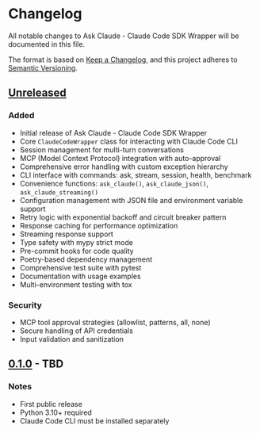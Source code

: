 # Changelog

All notable changes to Ask Claude - Claude Code SDK Wrapper will be documented in this file.

The format is based on [Keep a Changelog](https://keepachangelog.com/en/1.1.0/),
and this project adheres to [Semantic Versioning](https://semver.org/spec/v2.0.0.html).

## [Unreleased]

### Added
- Initial release of Ask Claude - Claude Code SDK Wrapper
- Core `ClaudeCodeWrapper` class for interacting with Claude Code CLI
- Session management for multi-turn conversations
- MCP (Model Context Protocol) integration with auto-approval
- Comprehensive error handling with custom exception hierarchy
- CLI interface with commands: ask, stream, session, health, benchmark
- Convenience functions: `ask_claude()`, `ask_claude_json()`, `ask_claude_streaming()`
- Configuration management with JSON file and environment variable support
- Retry logic with exponential backoff and circuit breaker pattern
- Response caching for performance optimization
- Streaming response support
- Type safety with mypy strict mode
- Pre-commit hooks for code quality
- Poetry-based dependency management
- Comprehensive test suite with pytest
- Documentation with usage examples
- Multi-environment testing with tox

### Security
- MCP tool approval strategies (allowlist, patterns, all, none)
- Secure handling of API credentials
- Input validation and sanitization

## [0.1.0] - TBD

### Notes
- First public release
- Python 3.10+ required
- Claude Code CLI must be installed separately

[Unreleased]: https://github.com/spenquatch/ask-claude/compare/v0.1.0...HEAD
[0.1.0]: https://github.com/spenquatch/ask-claude/releases/tag/v0.1.0
